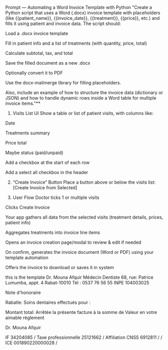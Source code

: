 Prompt — Automating a Word Invoice Template with Python
"Create a Python script that uses a Word (.docx) invoice template with placeholders (like {{patient_name}}, {{invoice_date}}, {{treatment}}, {{price}}, etc.) and fills it using patient and invoice data. The script should:

Load a .docx invoice template

Fill in patient info and a list of treatments (with quantity, price, total)

Calculate subtotal, tax, and total

Save the filled document as a new .docx

Optionally convert it to PDF

Use the docx-mailmerge library for filling placeholders.

Also, include an example of how to structure the invoice data (dictionary or JSON) and how to handle dynamic rows inside a Word table for multiple invoice items."**

1. Visits List UI
Show a table or list of patient visits, with columns like:

Date

Treatments summary

Price total

Maybe status (paid/unpaid)

Add a checkbox at the start of each row

Add a select all checkbox in the header

2. “Create Invoice” Button
Place a button above or below the visits list:
[Create Invoice from Selected]

3. User Flow
Doctor ticks 1 or multiple visits

Clicks Create Invoice

Your app gathers all data from the selected visits (treatment details, prices, patient info)

Aggregates treatments into invoice line items

Opens an invoice creation page/modal to review & edit if needed

On confirm, generates the invoice document (Word or PDF) using your template automation

Offers the invoice to download or saves it in system


this is the template Dr. Mouna Afquir
Médecin Dentiste
68, rue: Patrice Lumumba, appt. 4 Rabat-10010
Tél : 0537 76 56 55
INPE 104003025

Note d'honoraire

Rabatle:
Soins dentaires effectués pour :

Montant total:
Arrêtée la présente facture à la somme de
Valeur en votre aimable règlement

Dr. Mouna Afquir

IF 34204085 / Taxe professionnelle 25121662 / Affiliation CNSS 6912811 /
/ ICE 001890220000028 /
